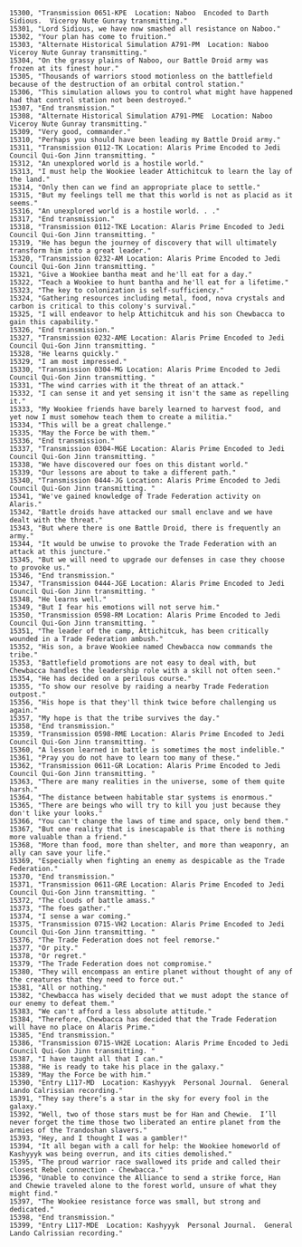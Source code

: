 ﻿```text
15300, "Transmission 0651-KPE  Location: Naboo  Encoded to Darth Sidious.  Viceroy Nute Gunray transmitting."
15301, "Lord Sidious, we have now smashed all resistance on Naboo."
15302, "Your plan has come to fruition."
15303, "Alternate Historical Simulation A791-PM  Location: Naboo  Viceroy Nute Gunray transmitting."
15304, "On the grassy plains of Naboo, our Battle Droid army was frozen at its finest hour."
15305, "Thousands of warriors stood motionless on the battlefield because of the destruction of an orbital control station."
15306, "This simulation allows you to control what might have happened had that control station not been destroyed."
15307, "End transmission."
15308, "Alternate Historical Simulation A791-PME  Location: Naboo  Viceroy Nute Gunray transmitting."
15309, "Very good, commander."
15310, "Perhaps you should have been leading my Battle Droid army."
15311, "Transmission 0112-TK Location: Alaris Prime Encoded to Jedi Council Qui-Gon Jinn transmitting. "
15312, "An unexplored world is a hostile world."
15313, "I must help the Wookiee leader Attichitcuk to learn the lay of the land."
15314, "Only then can we find an appropriate place to settle."
15315, "But my feelings tell me that this world is not as placid as it seems."
15316, "An unexplored world is a hostile world. . ."
15317, "End transmission."
15318, "Transmission 0112-TKE Location: Alaris Prime Encoded to Jedi Council Qui-Gon Jinn transmitting. "
15319, "He has begun the journey of discovery that will ultimately transform him into a great leader."
15320, "Transmission 0232-AM Location: Alaris Prime Encoded to Jedi Council Qui-Gon Jinn transmitting. "
15321, "Give a Wookiee bantha meat and he'll eat for a day."
15322, "Teach a Wookiee to hunt bantha and he'll eat for a lifetime."
15323, "The key to colonization is self-sufficiency."
15324, "Gathering resources including metal, food, nova crystals and carbon is critical to this colony's survival."
15325, "I will endeavor to help Attichitcuk and his son Chewbacca to gain this capability."
15326, "End transmission."
15327, "Transmission 0232-AME Location: Alaris Prime Encoded to Jedi Council Qui-Gon Jinn transmitting. "
15328, "He learns quickly."
15329, "I am most impressed."
15330, "Transmission 0304-MG Location: Alaris Prime Encoded to Jedi Council Qui-Gon Jinn transmitting. "
15331, "The wind carries with it the threat of an attack."
15332, "I can sense it and yet sensing it isn't the same as repelling it."
15333, "My Wookiee friends have barely learned to harvest food, and yet now I must somehow teach them to create a militia."
15334, "This will be a great challenge."
15335, "May the Force be with them."
15336, "End transmission."
15337, "Transmission 0304-MGE Location: Alaris Prime Encoded to Jedi Council Qui-Gon Jinn transmitting. "
15338, "We have discovered our foes on this distant world."
15339, "Our lessons are about to take a different path."
15340, "Transmission 0444-JG Location: Alaris Prime Encoded to Jedi Council Qui-Gon Jinn transmitting. "
15341, "We've gained knowledge of Trade Federation activity on Alaris."
15342, "Battle droids have attacked our small enclave and we have dealt with the threat."
15343, "But where there is one Battle Droid, there is frequently an army."
15344, "It would be unwise to provoke the Trade Federation with an attack at this juncture."
15345, "But we will need to upgrade our defenses in case they choose to provoke us."
15346, "End transmission."
15347, "Transmission 0444-JGE Location: Alaris Prime Encoded to Jedi Council Qui-Gon Jinn transmitting. "
15348, "He learns well."
15349, "But I fear his emotions will not serve him."
15350, "Transmission 0598-RM Location: Alaris Prime Encoded to Jedi Council Qui-Gon Jinn transmitting. "
15351, "The leader of the camp, Attichitcuk, has been critically wounded in a Trade Federation ambush."
15352, "His son, a brave Wookiee named Chewbacca now commands the tribe."
15353, "Battlefield promotions are not easy to deal with, but Chewbacca handles the leadership role with a skill not often seen."
15354, "He has decided on a perilous course."
15355, "To show our resolve by raiding a nearby Trade Federation outpost."
15356, "His hope is that they'll think twice before challenging us again."
15357, "My hope is that the tribe survives the day."
15358, "End transmission."
15359, "Transmission 0598-RME Location: Alaris Prime Encoded to Jedi Council Qui-Gon Jinn transmitting. "
15360, "A lesson learned in battle is sometimes the most indelible."
15361, "Pray you do not have to learn too many of these."
15362, "Transmission 0611-GR Location: Alaris Prime Encoded to Jedi Council Qui-Gon Jinn transmitting. "
15363, "There are many realities in the universe, some of them quite harsh."
15364, "The distance between habitable star systems is enormous."
15365, "There are beings who will try to kill you just because they don't like your looks."
15366, "You can't change the laws of time and space, only bend them."
15367, "But one reality that is inescapable is that there is nothing more valuable than a friend."
15368, "More than food, more than shelter, and more than weaponry, an ally can save your life."
15369, "Especially when fighting an enemy as despicable as the Trade Federation."
15370, "End transmission."
15371, "Transmission 0611-GRE Location: Alaris Prime Encoded to Jedi Council Qui-Gon Jinn transmitting. "
15372, "The clouds of battle amass."
15373, "The foes gather."
15374, "I sense a war coming."
15375, "Transmission 0715-VH2 Location: Alaris Prime Encoded to Jedi Council Qui-Gon Jinn transmitting. "
15376, "The Trade Federation does not feel remorse."
15377, "Or pity."
15378, "Or regret."
15379, "The Trade Federation does not compromise."
15380, "They will encompass an entire planet without thought of any of the creatures that they need to force out."
15381, "All or nothing."
15382, "Chewbacca has wisely decided that we must adopt the stance of our enemy to defeat them."
15383, "We can't afford a less absolute attitude."
15384, "Therefore, Chewbacca has decided that the Trade Federation will have no place on Alaris Prime."
15385, "End transmission."
15386, "Transmission 0715-VH2E Location: Alaris Prime Encoded to Jedi Council Qui-Gon Jinn transmitting. "
15387, "I have taught all that I can."
15388, "He is ready to take his place in the galaxy."
15389, "May the Force be with him."
15390, "Entry L117-MD  Location: Kashyyyk  Personal Journal.  General Lando Calrissian recording."
15391, "They say there’s a star in the sky for every fool in the galaxy."
15392, "Well, two of those stars must be for Han and Chewie.  I’ll never forget the time those two liberated an entire planet from the armies of the Trandoshan slavers."
15393, "Hey, and I thought I was a gambler!"
15394, "It all began with a call for help: the Wookiee homeworld of Kashyyyk was being overrun, and its cities demolished."
15395, "The proud warrior race swallowed its pride and called their closest Rebel connection - Chewbacca."
15396, "Unable to convince the Alliance to send a strike force, Han and Chewie traveled alone to the forest world, unsure of what they might find."
15397, "The Wookiee resistance force was small, but strong and dedicated."
15398, "End transmission."
15399, "Entry L117-MDE  Location: Kashyyyk  Personal Journal.  General Lando Calrissian recording."
```